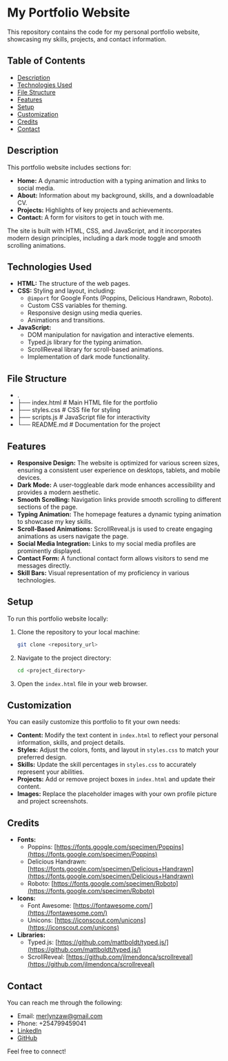 # My Portfolio Website

This repository contains the code for my personal portfolio website, showcasing my skills, projects, and contact information.

## Table of Contents

* [Description](#description)
* [Technologies Used](#technologies-used)
* [File Structure](#file-structure)
* [Features](#features)
* [Setup](#setup)
* [Customization](#customization)
* [Credits](#credits)
* [Contact](#contact)

## Description

This portfolio website includes sections for:

* **Home:** A dynamic introduction with a typing animation and links to social media.
* **About:** Information about my background, skills, and a downloadable CV.
* **Projects:** Highlights of key projects and achievements.
* **Contact:** A form for visitors to get in touch with me.

The site is built with HTML, CSS, and JavaScript, and it incorporates modern design principles, including a dark mode toggle and smooth scrolling animations.

## Technologies Used

* **HTML:** The structure of the web pages.
* **CSS:** Styling and layout, including:
    * `@import` for Google Fonts (Poppins, Delicious Handrawn, Roboto).
    * Custom CSS variables for theming.
    * Responsive design using media queries.
    * Animations and transitions.
* **JavaScript:**
    * DOM manipulation for navigation and interactive elements.
    * Typed.js library for the typing animation.
    * ScrollReveal library for scroll-based animations.
    * Implementation of dark mode functionality.

## File Structure
- .
- ├── index.html       # Main HTML file for the portfolio
- ├── styles.css       # CSS file for styling
- ├── scripts.js       # JavaScript file for interactivity
- └── README.md        # Documentation for the project

## Features

* **Responsive Design:** The website is optimized for various screen sizes, ensuring a consistent user experience on desktops, tablets, and mobile devices.
* **Dark Mode:** A user-toggleable dark mode enhances accessibility and provides a modern aesthetic.
* **Smooth Scrolling:** Navigation links provide smooth scrolling to different sections of the page.
* **Typing Animation:** The homepage features a dynamic typing animation to showcase my key skills.
* **Scroll-Based Animations:** ScrollReveal.js is used to create engaging animations as users navigate the page.
* **Social Media Integration:** Links to my social media profiles are prominently displayed.
* **Contact Form:** A functional contact form allows visitors to send me messages directly.
* **Skill Bars:** Visual representation of my proficiency in various technologies.

## Setup

To run this portfolio website locally:

1.  Clone the repository to your local machine:

    ```bash
    git clone <repository_url>
    ```

2.  Navigate to the project directory:

    ```bash
    cd <project_directory>
    ```

3.  Open the `index.html` file in your web browser.

## Customization

You can easily customize this portfolio to fit your own needs:

* **Content:** Modify the text content in `index.html` to reflect your personal information, skills, and project details.
* **Styles:** Adjust the colors, fonts, and layout in `styles.css` to match your preferred design.
* **Skills:** Update the skill percentages in `styles.css` to accurately represent your abilities.
* **Projects:** Add or remove project boxes in `index.html` and update their content.
* **Images:** Replace the placeholder images with your own profile picture and project screenshots.

## Credits

* **Fonts:**
    * Poppins: [https://fonts.google.com/specimen/Poppins](https://fonts.google.com/specimen/Poppins)
    * Delicious Handrawn: [https://fonts.google.com/specimen/Delicious+Handrawn](https://fonts.google.com/specimen/Delicious+Handrawn)
    * Roboto: [https://fonts.google.com/specimen/Roboto](https://fonts.google.com/specimen/Roboto)
* **Icons:**
    * Font Awesome: [https://fontawesome.com/](https://fontawesome.com/)
    * Unicons: [https://iconscout.com/unicons](https://iconscout.com/unicons)
* **Libraries:**
    * Typed.js: [https://github.com/mattboldt/typed.js/](https://github.com/mattboldt/typed.js/)
    * ScrollReveal: [https://github.com/jlmendonca/scrollreveal](https://github.com/jlmendonca/scrollreveal)

## Contact

You can reach me through the following:

* Email: [merlynzaw@gmail.com](mailto:merlynzaw@gmail.com)
* Phone: +254799459041
* [LinkedIn]([your_linkedin_profile_url](https://www.linkedin.com/in/merlyn-zawadi-435852255/))
* [GitHub]([your_github_profile_url](https://github.com/Zoe-life))

Feel free to connect!
